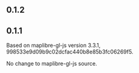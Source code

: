 ## 0.1.2


## 0.1.1

Based on maplibre-gl-js version 3.3.1, 998533e9d09b9c02dcfac440b8e85b3fc06269f5.  

No change to maplibre-gl-js source. 

